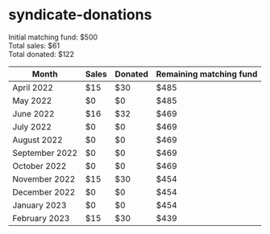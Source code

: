 # syndicate-donations

Initial matching fund: $500  
Total sales: $61  
Total donated: $122  

Month          | Sales | Donated | Remaining matching fund
-------------- | ----- | ------- | ------------------------ 
April 2022     | $15   | $30     | $485
May 2022       | $0    | $0      | $485
June 2022      | $16   | $32     | $469
July 2022      | $0    | $0      | $469
August 2022    | $0    | $0      | $469
September 2022 | $0    | $0      | $469
October 2022   | $0    | $0      | $469
November 2022  | $15   | $30     | $454
December 2022  | $0    | $0      | $454
January 2023   | $0    | $0      | $454
February 2023  | $15   | $30     | $439
